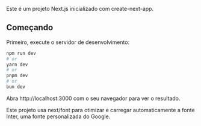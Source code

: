 Este é um projeto Next.js inicializado com create-next-app.
## Começando

Primeiro, execute o servidor de desenvolvimento:

```bash
npm run dev
# or
yarn dev
# or
pnpm dev
# or
bun dev
```

Abra http://localhost:3000 com o seu navegador para ver o resultado.

Este projeto usa next/font para otimizar e carregar automaticamente a fonte Inter, uma fonte personalizada do Google.
